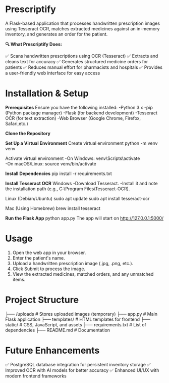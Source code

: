 # Prescriptify

A Flask-based application that processes handwritten prescription images using Tesseract OCR, matches extracted medicines against an in-memory inventory, and generates an order for the patient.

**🔍 What Prescriptify Does:**

✅ Scans handwritten prescriptions using OCR (Tesseract)
✅ Extracts and cleans text for accuracy
✅ Generates structured medicine orders for patients
✅ Reduces manual effort for pharmacists and hospitals
✅ Provides a user-friendly web interface for easy access


# Installation & Setup
**Prerequisites**
Ensure you have the following installed:
-Python 3.x
-pip (Python package manager)
-Flask (for backend development)
-Tesseract OCR (for text extraction)
-Web Browser (Google Chrome, Firefox, Safari,etc.)

**Clone the Repository**

**Set Up a Virtual Environment**
Create virtual environment
python -m venv venv  

Activate virtual environment
-On Windows:
venv\Scripts\activate  
-On macOS/Linux:
source venv/bin/activate

**Install Dependencies**
pip install -r requirements.txt

**Install Tesseract OCR**
Windows
-Download Tesseract.
-Install it and note the installation path (e.g., C:\Program Files\Tesseract-OCR).

Linux (Debian/Ubuntu)
sudo apt update
sudo apt install tesseract-ocr

Mac (Using Homebrew)
brew install tesseract

**Run the Flask App**
python app.py
The app will start on http://127.0.0.1:5000/

# Usage
1. Open the web app in your browser.
2. Enter the patient's name.
3. Upload a handwritten prescription image (.jpg, .png, etc.).
4. Click Submit to process the image.
5. View the extracted medicines, matched orders, and any unmatched items.

# Project Structure
 ├── /uploads              # Stores uploaded images (temporary)
 ├── app.py                # Main Flask application
 ├── templates/            # HTML templates for frontend
 ├── static/               # CSS, JavaScript, and assets
 ├── requirements.txt      # List of dependencies
 ├── README.md             # Documentation

# Future Enhancements
✅ PostgreSQL database integration for persistent inventory storage
✅ Improved OCR with AI models for better accuracy
✅ Enhanced UI/UX with modern frontend frameworks
